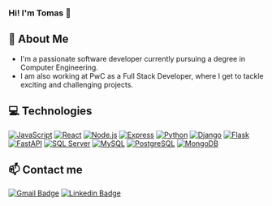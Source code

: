 ### Hi! I'm Tomas 👋

## 🚀 About Me
- I'm a passionate software developer currently pursuing a degree in Computer Engineering.
- I am also working at PwC as a Full Stack Developer, where I get to tackle exciting and challenging projects.

## 💻 Technologies
[![JavaScript](https://img.shields.io/badge/-JavaScript-F7DF1E?style=flat-square&logo=javascript&logoColor=black)](https://developer.mozilla.org/en-US/docs/Web/JavaScript)
[![React](https://img.shields.io/badge/-React.js-45b8d8?style=flat-square&logo=react&logoColor=white)](https://reactjs.org/)
[![Node.js](https://img.shields.io/badge/-Node.js-339933?style=flat-square&logo=node.js&logoColor=white)](https://nodejs.org/en)
[![Express](https://img.shields.io/badge/-Express-000000?style=flat-square&logo=express&logoColor=white)](https://expressjs.com/)
[![Python](https://img.shields.io/badge/-Python-3776AB?style=flat-square&logo=python&logoColor=white)](https://www.python.org/)
[![Django](https://img.shields.io/badge/-Django-092E20?style=flat-square&logo=django&logoColor=white)](https://www.djangoproject.com/)
[![Flask](https://img.shields.io/badge/-Flask-000000?style=flat-square&logo=flask&logoColor=white)](https://flask.palletsprojects.com/)
[![FastAPI](https://img.shields.io/badge/-FastAPI-009688?style=flat-square&logo=fastapi&logoColor=white)](https://fastapi.tiangolo.com/)
[![SQL Server](https://img.shields.io/badge/-SQL%20Server-CC2927?style=flat-square&logo=microsoft%20sql%20server&logoColor=white)](https://www.microsoft.com/sql-server)
[![MySQL](https://img.shields.io/badge/-MySQL-4479A1?style=flat-square&logo=mysql&logoColor=white)](https://www.mysql.com/)
[![PostgreSQL](https://img.shields.io/badge/-PostgreSQL-336791?style=flat-square&logo=postgresql&logoColor=white)](https://www.postgresql.org/)
[![MongoDB](https://img.shields.io/badge/-MongoDB-47A248?style=flat-square&logo=mongodb&logoColor=white)](https://www.mongodb.com/)

## 📫 Contact me 
[![Gmail Badge](https://img.shields.io/badge/-tomasignacioalv@gmail.com-c14438?style=flat&logo=Gmail&logoColor=white)](mailto:tomasignacioalv@gmail.com "Connect via Email")
[![Linkedin Badge](https://img.shields.io/badge/-Tomas%20Alvarez-0072b1?style=flat&logo=Linkedin&logoColor=white)](https://www.linkedin.com/in/tom%C3%A1s-alvarez-40b045217/ "Connect on LinkedIn")
